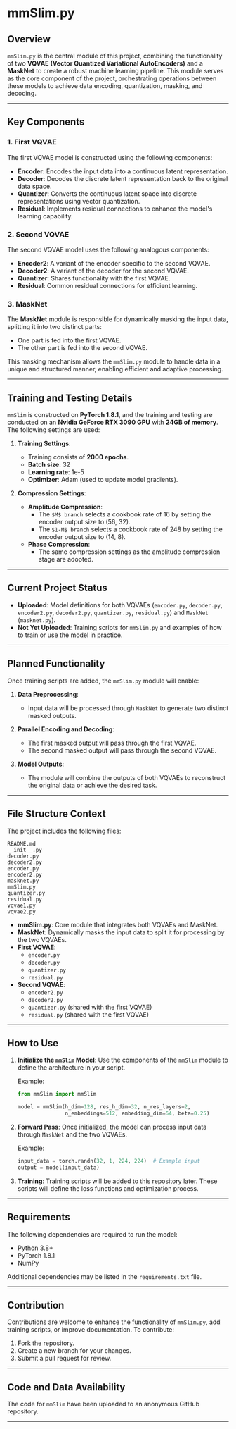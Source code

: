 # mmSlim.py

## Overview

`mmSlim.py` is the central module of this project, combining the functionality of two **VQVAE (Vector Quantized Variational AutoEncoders)** and a **MaskNet** to create a robust machine learning pipeline. This module serves as the core component of the project, orchestrating operations between these models to achieve data encoding, quantization, masking, and decoding.

---

## Key Components

### 1. First VQVAE
The first VQVAE model is constructed using the following components:
- **Encoder**: Encodes the input data into a continuous latent representation.
- **Decoder**: Decodes the discrete latent representation back to the original data space.
- **Quantizer**: Converts the continuous latent space into discrete representations using vector quantization.
- **Residual**: Implements residual connections to enhance the model's learning capability.

### 2. Second VQVAE
The second VQVAE model uses the following analogous components:
- **Encoder2**: A variant of the encoder specific to the second VQVAE.
- **Decoder2**: A variant of the decoder for the second VQVAE.
- **Quantizer**: Shares functionality with the first VQVAE.
- **Residual**: Common residual connections for efficient learning.

### 3. MaskNet
The **MaskNet** module is responsible for dynamically masking the input data, splitting it into two distinct parts:
- One part is fed into the first VQVAE.
- The other part is fed into the second VQVAE.

This masking mechanism allows the `mmSlim.py` module to handle data in a unique and structured manner, enabling efficient and adaptive processing.

---

## Training and Testing Details

`mmSlim` is constructed on **PyTorch 1.8.1**, and the training and testing are conducted on an **Nvidia GeForce RTX 3090 GPU** with **24GB of memory**. The following settings are used:

1. **Training Settings**:
   - Training consists of **2000 epochs**.
   - **Batch size**: 32
   - **Learning rate**: 1e-5
   - **Optimizer**: Adam (used to update model gradients).

2. **Compression Settings**:
   - **Amplitude Compression**:
     - The `$M$ branch` selects a cookbook rate of 16 by setting the encoder output size to (56, 32).
     - The `$1-M$ branch` selects a cookbook rate of 248 by setting the encoder output size to (14, 8).
   - **Phase Compression**:
     - The same compression settings as the amplitude compression stage are adopted.

---

## Current Project Status

- **Uploaded**: Model definitions for both VQVAEs (`encoder.py`, `decoder.py`, `encoder2.py`, `decoder2.py`, `quantizer.py`, `residual.py`) and `MaskNet` (`masknet.py`).
- **Not Yet Uploaded**: Training scripts for `mmSlim.py` and examples of how to train or use the model in practice.

---

## Planned Functionality

Once training scripts are added, the `mmSlim.py` module will enable:
1. **Data Preprocessing**:
   - Input data will be processed through `MaskNet` to generate two distinct masked outputs.

2. **Parallel Encoding and Decoding**:
   - The first masked output will pass through the first VQVAE.
   - The second masked output will pass through the second VQVAE.

3. **Model Outputs**:
   - The module will combine the outputs of both VQVAEs to reconstruct the original data or achieve the desired task.

---

## File Structure Context

The project includes the following files:

```
README.md
__init__.py
decoder.py
decoder2.py
encoder.py
encoder2.py
masknet.py
mmSlim.py
quantizer.py
residual.py
vqvae1.py
vqvae2.py
```

- **mmSlim.py**: Core module that integrates both VQVAEs and MaskNet.
- **MaskNet**: Dynamically masks the input data to split it for processing by the two VQVAEs.
- **First VQVAE**:
  - `encoder.py`
  - `decoder.py`
  - `quantizer.py`
  - `residual.py`
- **Second VQVAE**:
  - `encoder2.py`
  - `decoder2.py`
  - `quantizer.py` (shared with the first VQVAE)
  - `residual.py` (shared with the first VQVAE)

---

## How to Use

1. **Initialize the `mmSlim` Model**:
   Use the components of the `mmSlim` module to define the architecture in your script.

   Example:
   ```python
   from mmSlim import mmSlim

   model = mmSlim(h_dim=128, res_h_dim=32, n_res_layers=2, 
                  n_embeddings=512, embedding_dim=64, beta=0.25)
   ```

2. **Forward Pass**:
   Once initialized, the model can process input data through `MaskNet` and the two VQVAEs.

   Example:
   ```python
   input_data = torch.randn(32, 1, 224, 224)  # Example input
   output = model(input_data)
   ```

3. **Training**:
   Training scripts will be added to this repository later. These scripts will define the loss functions and optimization process.

---

## Requirements

The following dependencies are required to run the model:
- Python 3.8+
- PyTorch 1.8.1
- NumPy

Additional dependencies may be listed in the `requirements.txt` file.

---

## Contribution

Contributions are welcome to enhance the functionality of `mmSlim.py`, add training scripts, or improve documentation. To contribute:
1. Fork the repository.
2. Create a new branch for your changes.
3. Submit a pull request for review.

---


## Code and Data Availability

The code for `mmSlim` have been uploaded to an anonymous GitHub repository.

---

